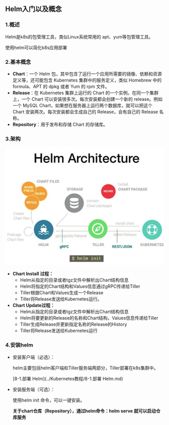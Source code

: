 ## Helm入门以及概念

### 1.概述

Helm是k8s的包管理工具，类似Linux系统常用的 apt、yum等包管理工具。

使用helm可以简化k8s应用部署



### 2.基本概念

- **Chart**：一个 Helm 包，其中包含了运行一个应用所需要的镜像、依赖和资源定义等，还可能包含 Kubernetes 集群中的服务定义，类似 Homebrew 中的 formula、APT 的 dpkg 或者 Yum 的 rpm 文件。
- **Release**：在 Kubernetes 集群上运行的 Chart 的一个实例。在同一个集群上，一个 Chart 可以安装很多次。每次安装都会创建一个新的 release。例如一个 MySQL Chart，如果想在服务器上运行两个数据库，就可以把这个 Chart 安装两次。每次安装都会生成自己的 Release，会有自己的 Release 名称。
- **Repository**：用于发布和存储 Chart 的存储库。



### 3.架构

![image-20200607081412125](/static/helm/images/image-20200607081412125.png)

- **Chart Install 过程：**
  - Helm从指定的目录或者tgz文件中解析出Chart结构信息
  - Helm将指定的Chart结构和Values信息通过gRPC传递给Tiller
  - Tiller根据Chart和Values生成一个Release
  - Tiller将Release发送给Kubernetes运行。
- **Chart Update过程：**
  - Helm从指定的目录或者tgz文件中解析出Chart结构信息
  - Helm将要更新的Release的名称和Chart结构，Values信息传递给Tiller
  - Tiller生成Release并更新指定名称的Release的History
  - Tiller将Release发送给Kubernetes运行

### 4.安装helm

- 安装客户端（必选）：

  helm主要包括helm客户端和Tiller服务端两部分，Tiller部署在k8s集群中。

  [8-1.部署 Helm](../Kubernetes教程/8-1.部署 Helm.md)



- 安装服务端（可选）：

  使用helm init 命令，可以一键安装。

  **关于chart仓库（Repository），通过helm命令：helm serve 就可以启动仓库服务**

